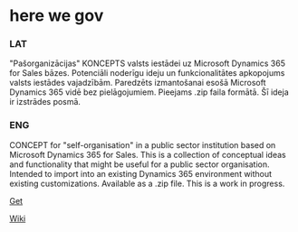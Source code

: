 # here we gov
### LAT
"Pašorganizācijas" KONCEPTS valsts iestādei uz Microsoft Dynamics 365 for Sales bāzes.
Potenciāli noderīgu ideju un funkcionalitātes apkopojums valsts iestādes vajadzībām.
Paredzēts izmantošanai esošā Microsoft Dynamics 365 vidē bez pielāgojumiem.
Pieejams .zip faila formātā. Šī ideja ir izstrādes posmā.

### ENG
CONCEPT for "self-organisation" in a public sector institution based on Microsoft Dynamics 365 for Sales.
This is a collection of conceptual ideas and functionality that might be useful for a public sector organisation.
Intended to import into an existing Dynamics 365 environment without existing customizations.
Available as a .zip file. This is a work in progress.

<a href="https://github.com/candynamics/herewegov/releases/tag/herewegov">Get</a>

<a href="https://github.com/candynamics/herewegov/wiki">Wiki</a>
